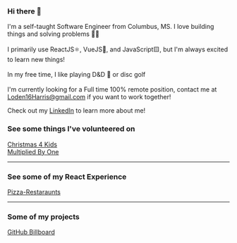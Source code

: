 ### Hi there 👋

I'm a self-taught Software Engineer from Columbus, MS. I love building things and solving problems 👷‍♂️\
\
I primarily use ReactJS⚛, VueJS🌱, and JavaScript🟨, but I'm always excited to learn new things!\
\
In my free time, I like playing D&D 🐉 or disc golf\
\
I'm currently looking for a Full time 100% remote position, contact me at Loden16Harris@gmail.com if you want to work together!

Check out my [LinkedIn](https://www.linkedin.com/in/thomas-loden-harris/) to learn more about me!

### See some things I've volunteered on
[Christmas 4 Kids](https://github.com/Christmas-4-Kids/c4k)
\
[Multiplied By One](https://github.com/Multiplied-By-One/MBOne-Static)

---
### See some of my React Experience
[Pizza-Restaraunts](https://github.com/LodenH16/pizza-restaurants)

---
### Some of my projects
[GitHub Billboard](https://github.com/LodenH16/GitHub-Billboard)
